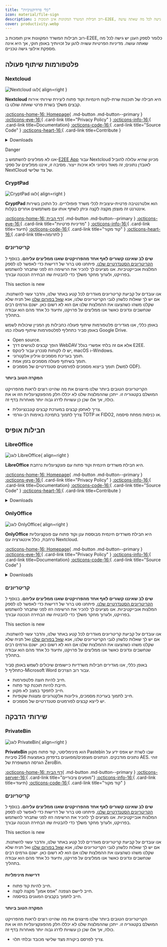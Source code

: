 ```yaml
---
title: "כלי פרודוקטיביות"
icon: material/file-sign
description: רוב חבילות המשרד המקוונות אינן תומכות ב-E2EE, כלומר לספק הענן יש גישה לכל מה שאתה עושה.
cover: productivity.webp
---
```


רוב חבילות המשרד המקוונות אינן תומכות ב-E2EE, כלומר לספק הענן יש גישה לכל מה שאתה עושה. מדיניות הפרטיות עשויה להגן על זכויותיך באופן חוקי, אך היא אינה מספקת אילוצי גישה טכניים.

## פלטפורמות שיתוף פעולה

### Nextcloud

<div class="admonition recommendation" markdown>

![Nextcloud לוגו](assets/img/productivity/nextcloud.svg){ align=right }

**Nextcloud** היא חבילה של תוכנות שרת-לקוח חינמיות וקוד פתוח ליצירת שירותי אירוח קבצים משלך בשרת פרטי שאתה שולט בו.

[:octicons-home-16: Homepage](https://nextcloud.com){ .md-button .md-button--primary }
[:octicons-eye-16:](https://nextcloud.com/privacy){ .card-link title="Privacy Policy" }
[:octicons-info-16:](https://nextcloud.com/support/){ .card-link title=Documentation}
[:octicons-code-16:](https://github.com/nextcloud){ .card-link title="Source Code" }
[:octicons-heart-16:](https://nextcloud.com/contribute/){ .card-link title=Contribute }

<details class="downloads" markdown>
<summary>Downloads</summary>

- [:simple-googleplay: Google Play](https://play.google.com/store/apps/details?id=com.nextcloud.client)
- [:simple-appstore: App Store](https://apps.apple.com/app/id1125420102)
- [:simple-github: GitHub](https://github.com/nextcloud/android/releases)
- [:simple-windows11: Windows](https://nextcloud.com/install/#install-clients)
- [:simple-apple: macOS](https://nextcloud.com/install/#install-clients)
- [:simple-linux: Linux](https://nextcloud.com/install/#install-clients)

</details>

</div>

<div class="admonition danger" markdown>
<p class="admonition-title">Danger</p>

אנו לא ממליצים להשתמש ב-[E2EE App](https://apps.nextcloud.com/apps/end_to_end_encryption) עבור Nextcloud מכיוון שהיא עלולה להוביל לאובדן נתונים; זה מאוד ניסיוני ולא איכות ייצור. מסיבה זו, איננו ממליצים על ספקי NextCloud של צד שלישי.

</div>

### CryptPad

<div class="admonition recommendation" markdown>

![CryptPad לוגו](assets/img/productivity/cryptpad.svg){ align=right }

**CryptPad** הוא אלטרנטיבה פרטית-עיצובית לכלי משרד פופולריים. כל התוכן בשירות אינטרנט זה מוצפן מקצה לקצה וניתן לשתף אותו עם משתמשים אחרים בקלות.

[:octicons-home-16: דף הבית](https://cryptpad.fr){ .md-button .md-button--primary }
[:octicons-eye-16:](https://cryptpad.fr/pad/#/2/pad/view/GcNjAWmK6YDB3EO2IipRZ0fUe89j43Ryqeb4fjkjehE/){ .card-link title="מדיניות פרטיות" }
[:octicons-info-16:](https://docs.cryptpad.fr/){ .card-link title=תיעוד}
[:octicons-code-16:](https://github.com/xwiki-labs/cryptpad){ .card-link title="קוד מקור" }
[:octicons-heart-16:](https://opencollective.com/cryptpad){ .card-link title=לתרומה }

</details>

</div>

### קריטריונים

**שים לב שאיננו קשורים לאף אחד מהפרויקטים שאנו ממליצים עליהם.** בנוסף ל [הקריטריונים הסטנדרטיים שלנו](about/criteria.md), פיתחנו סט ברור של דרישות כדי לאפשר לנו לספק המלצות אובייקטיביות. אנו מציעים לך להכיר את הרשימה הזו לפני שתבחר להשתמש בפרויקט, ולערוך מחקר משלך כדי להבטיח שזו הבחירה הנכונה עבורך.

<div class="admonition example" markdown>
<p class="admonition-title">This section is new</p>

אנו עובדים על קביעת קריטריונים מוגדרים לכל קטע באתר שלנו, והדבר עשוי להשתנות. אם יש לך שאלות כלשהן לגבי הקריטריונים שלנו, אנא [שאל בפורום שלנו](https://discuss.privacyguides.net/latest) ואל תניח שלא שקלנו משהו כשהצענו את ההמלצות שלנו אם הוא לא רשום כאן. ישנם גורמים רבים שנחשבים ונדונים כאשר אנו ממליצים על פרויקט, ותיעוד כל אחד מהם הוא עבודה בתהליך.

</div>

באופן כללי, אנו מגדירים פלטפורמות שיתוף פעולה כחבילות מן המניין שיכולות לשמש באופן סביר כתחליף לפלטפורמות שיתוף פעולה כמו Google Drive.

- Open source.
- הופך קבצים לנגישים דרך WebDAV אלא אם זה בלתי אפשרי בגלל E2EE.
- יש לו לקוחות סנכרון עבור לינוקס, macOS ו-Windows.
- תומך בעריכת מסמכים וגיליון אלקטרוני.
- תומך בשיתוף פעולה מסמכים בזמן אמת.
- תומך בייצוא מסמכים לפורמטים סטנדרטיים של מסמכים (למשל ODF).

#### המקרה הטוב ביותר

הקריטריונים הטובים ביותר שלנו מייצגים את מה שהיינו רוצים לראות מהפרויקט המושלם בקטגוריה זו. ייתכן שההמלצות שלנו לא יכללו חלק מהפונקציונליות הזו או את כולה, אך אלו שכן כן עשויות לדרג גבוה יותר מאחרות בדף זה.

- צריך לאחסן קבצים במערכת קבצים קונבנציונלית.
- צריך לתמוך בתמיכה באימות רב-גורמי TOTP או FIDO2, או כניסות מפתח סיסמה.

## חבילות אופיס

### LibreOffice

<div class="admonition recommendation" markdown>

![לוגו LibreOffice](assets/img/productivity/libreoffice.svg){ align=right }

**LibreOffice** היא חבילת משרדים חינמית וקוד פתוח עם פונקציונליות נרחבת.

[:octicons-home-16: Homepage](https://www.libreoffice.org){ .md-button .md-button--primary }
[:octicons-eye-16:](https://www.libreoffice.org/about-us/privacy/privacy-policy-en/){ .card-link title="Privacy Policy" }
[:octicons-info-16:](https://documentation.libreoffice.org/en/english-documentation/){ .card-link title=Documentation}
[:octicons-code-16:](https://www.libreoffice.org/about-us/source-code){ .card-link title="Source Code" }
[:octicons-heart-16:](https://www.libreoffice.org/donate/){ .card-link title=Contribute }

<details class="downloads" markdown>
<summary>Downloads</summary>

- [:simple-googleplay: Google Play](https://www.libreoffice.org/download/android-and-ios/)
- [:simple-appstore: App Store](https://www.libreoffice.org/download/android-and-ios/)
- [:simple-windows11: Windows](https://www.libreoffice.org/download/download/)
- [:simple-apple: macOS](https://www.libreoffice.org/download/download/)
- [:simple-linux: Linux](https://www.libreoffice.org/download/download/)
- [:simple-flathub: Flathub](https://flathub.org/apps/details/org.libreoffice.LibreOffice)

</details>

</div>

### OnlyOffice

<div class="admonition recommendation" markdown>

![לוגו OnlyOffice](assets/img/productivity/onlyoffice.svg){ align=right }

**OnlyOffice** היא חבילת משרדים חינמית מבוססת ענן וקוד פתוח עם פונקציונליות נרחבת, כולל אינטגרציה עם Nextcloud.

[:octicons-home-16: Homepage](https://www.onlyoffice.com){ .md-button .md-button--primary }
[:octicons-eye-16:](https://help.onlyoffice.com/products/files/doceditor.aspx?fileid=5048502&doc=SXhWMEVzSEYxNlVVaXJJeUVtS0kyYk14YWdXTEFUQmRWL250NllHNUFGbz0_IjUwNDg1MDIi0){ .card-link title="Privacy Policy" }
[:octicons-info-16:](https://helpcenter.onlyoffice.com/userguides.aspx){ .card-link title=Documentation}
[:octicons-code-16:](https://github.com/ONLYOFFICE){ .card-link title="Source Code" }

<details class="downloads" markdown>
<summary>Downloads</summary>

- [:simple-googleplay: Google Play](https://play.google.com/store/apps/details?id=com.onlyoffice.documents)
- [:simple-appstore: App Store](https://apps.apple.com/app/id944896972)
- [:simple-windows11: Windows](https://www.onlyoffice.com/download-desktop.aspx)
- [:simple-apple: macOS](https://www.onlyoffice.com/download-desktop.aspx)
- [:simple-linux: Linux](https://www.onlyoffice.com/download-desktop.aspx)
- [:simple-flathub: Flathub](https://flathub.org/apps/details/org.onlyoffice.desktopeditors)

</details>

</div>

### קריטריונים

**שים לב שאיננו קשורים לאף אחד מהפרויקטים שאנו ממליצים עליהם.** בנוסף ל [הקריטריונים הסטנדרטיים שלנו](about/criteria.md), פיתחנו סט ברור של דרישות כדי לאפשר לנו לספק המלצות אובייקטיביות. אנו מציעים לך להכיר את הרשימה הזו לפני שתבחר להשתמש בפרויקט, ולערוך מחקר משלך כדי להבטיח שזו הבחירה הנכונה עבורך.

<div class="admonition example" markdown>
<p class="admonition-title">This section is new</p>

אנו עובדים על קביעת קריטריונים מוגדרים לכל קטע באתר שלנו, והדבר עשוי להשתנות. אם יש לך שאלות כלשהן לגבי הקריטריונים שלנו, אנא [שאל בפורום שלנו](https://discuss.privacyguides.net/latest) ואל תניח שלא שקלנו משהו כשהצענו את ההמלצות שלנו אם הוא לא רשום כאן. ישנם גורמים רבים שנחשבים ונדונים כאשר אנו ממליצים על פרויקט, ותיעוד כל אחד מהם הוא עבודה בתהליך.

</div>

באופן כללי, אנו מגדירים חבילות משרדיות כיישומים שיכולים לשמש באופן סביר כתחליף ל-Microsoft Word עבור רוב הצרכים.

- חייב להיות חוצה פלטפורמות.
- חייבת להיות תוכנת קוד פתוח.
- חייב לתפקד במצב לא מקוון.
- חייב לתמוך בעריכת מסמכים, גיליונות אלקטרוניים ומצגות שקופיות.
- יש לייצא קבצים לפורמטים סטנדרטיים של מסמכים.

## שירותי הדבקה

### PrivateBin

<div class="admonition recommendation" markdown>

![לוגו PrivateBin](assets/img/productivity/privatebin.svg){ align=right }

**PrivateBin** הוא מינימליסטי, קוד פתוח מקוון Pastebin שבו לשרת יש אפס ידע על נתונים מודבקים. הנתונים מוצפנים/מפוענים בדפדפן באמצעות 256 סיביות AES. זוהי הגרסה המשופרת של ZeroBin.

[:octicons-home-16: דף הבית](https://privatebin.info){ .md-button .md-button--primary }
[:octicons-server-16:](https://privatebin.info/directory/){ .card-link title="מופעים ציבוריים"}
[:octicons-info-16:](https://github.com/PrivateBin/PrivateBin/wiki/FAQ){ .card-link title=תיעוד}
[:octicons-code-16:](https://github.com/PrivateBin/PrivateBin){ .card-link title="קוד מקור" }

</details>

</div>

### קריטריונים

**שים לב שאיננו קשורים לאף אחד מהפרויקטים שאנו ממליצים עליהם.** בנוסף ל [הקריטריונים הסטנדרטיים שלנו](about/criteria.md), פיתחנו סט ברור של דרישות כדי לאפשר לנו לספק המלצות אובייקטיביות. אנו מציעים לך להכיר את הרשימה הזו לפני שתבחר להשתמש בפרויקט, ולערוך מחקר משלך כדי להבטיח שזו הבחירה הנכונה עבורך.

<div class="admonition example" markdown>
<p class="admonition-title">This section is new</p>

אנו עובדים על קביעת קריטריונים מוגדרים לכל קטע באתר שלנו, והדבר עשוי להשתנות. אם יש לך שאלות כלשהן לגבי הקריטריונים שלנו, אנא [שאל בפורום שלנו](https://discuss.privacyguides.net/latest) ואל תניח שלא שקלנו משהו כשהצענו את ההמלצות שלנו אם הוא לא רשום כאן. ישנם גורמים רבים שנחשבים ונדונים כאשר אנו ממליצים על פרויקט, ותיעוד כל אחד מהם הוא עבודה בתהליך.

</div>

#### דרישות מינימליות

- חייב להיות קוד פתוח.
- חייב ליישם הצפנה "אפס אמון" מקצה לקצה.
- חייב לתמוך בקבצים המוגנים בסיסמה.

#### המקרה הטוב ביותר

הקריטריונים הטובים ביותר שלנו מייצגים את מה שהיינו רוצים לראות מהפרויקט המושלם בקטגוריה זו. ייתכן שההמלצות שלנו לא יכללו חלק מהפונקציונליות הזו או את כולה, אך אלו שכן כן עשויות לדרג גבוה יותר מאחרות בדף זה.

- צריך לפרסם ביקורת מצד שלישי מכובד ובלתי תלוי.
